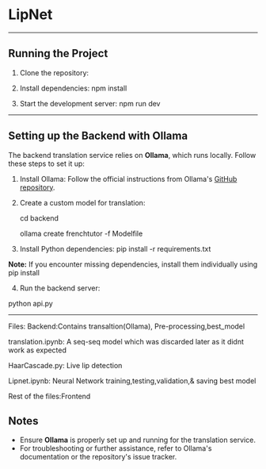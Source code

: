 # LipNet
---

## Running the Project

1. Clone the repository:
2. Install dependencies:
npm install

3. Start the development server:
npm run dev


---

## Setting up the Backend with Ollama

The backend translation service relies on **Ollama**, which runs locally. Follow these steps to set it up:

1. Install Ollama:
Follow the official instructions from Ollama's [GitHub repository](https://github.com/ollama/ollama).

2. Create a custom model for translation:

   cd backend


    ollama create frenchtutor -f Modelfile

4. Install Python dependencies:
pip install -r requirements.txt


**Note:** If you encounter missing dependencies, install them individually using pip install


4. Run the backend server:

python api.py



---

Files:
Backend:Contains transaltion(Ollama), Pre-processing,best_model


translation.ipynb: A seq-seq model which was discarded later as it didnt work as expected


HaarCascade.py: Live lip detection


Lipnet.ipynb: Neural Network training,testing,validation,& saving best model


Rest of the files:Frontend

## Notes

- Ensure **Ollama** is properly set up and running for the translation service.
- For troubleshooting or further assistance, refer to Ollama's documentation or the repository's issue tracker.


